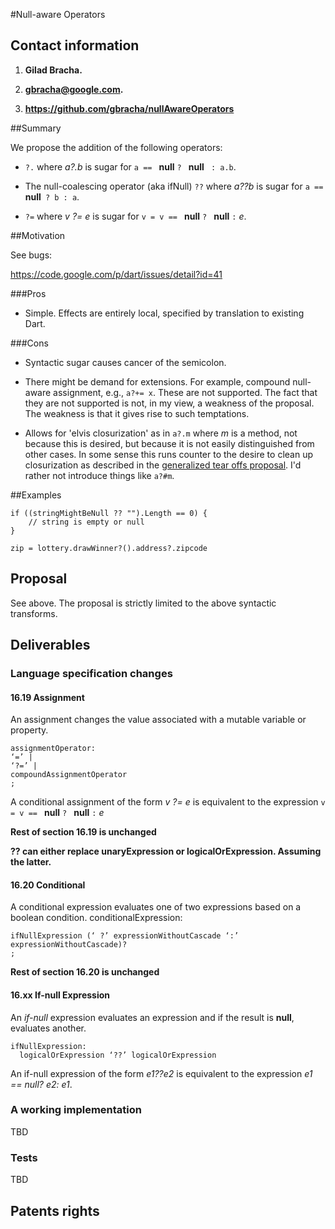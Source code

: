 #Null-aware Operators

## Contact information

1. **Gilad Bracha.** 

2. **gbracha@google.com.** 

3. **https://github.com/gbracha/nullAwareOperators** 



##Summary 


We propose the addition of the following operators:

* `?.` where *a?.b* is sugar for `a == ` **null** `? ` **null** ` : a.b`.

* The null-coalescing operator (aka ifNull) `??` where *a??b* is sugar for `a == ` **null**` ? b : a`.

* `?=` where *v ?= e* is sugar for `v = v == ` **null** `? ` **null**  `:` *e*.

##Motivation

See bugs:

https://code.google.com/p/dart/issues/detail?id=41



###Pros

* Simple. Effects are entirely local, specified by translation to existing Dart.

###Cons

* Syntactic sugar causes cancer of the semicolon.

* There might be demand for extensions. For example, compound null-aware assignment, e.g.,  `a?+= x`. These are not supported. The fact that they are not supported is not, in my view, a weakness of the proposal. The weakness is that it gives rise to such temptations.

* Allows for 'elvis closurization' as in `a?.m` where *m* is a method, not because this is desired, but because it is not easily distinguished from other cases. In some sense this runs counter to the desire to clean up closurization as described in the [generalized tear offs proposal](https://github.com/gbracha/generalizedTearOffs).  I'd rather not introduce things like `a?#m`.


##Examples

```
if ((stringMightBeNull ?? "").Length == 0) {
    // string is empty or null
}
```

`zip = lottery.drawWinner?().address?.zipcode`


## Proposal

See above. The proposal is strictly limited to the above syntactic transforms. 




## Deliverables


### Language specification changes




#### 16.19 Assignment

An assignment changes the value associated with a mutable variable or property.

```
assignmentOperator:
‘=’ | 
‘?=’ | 
compoundAssignmentOperator
;
```
A conditional assignment of the form *v ?= e* is equivalent to the expression 
`v = v == ` **null** `? ` **null**  `:` *e*

**Rest of section 16.19 is unchanged** 

**?? can either replace unaryExpression or logicalOrExpression. Assuming the latter.**

#### 16.20 Conditional

A conditional expression evaluates one of two expressions based on a boolean condition.
conditionalExpression:

```
ifNullExpression (‘ ?’ expressionWithoutCascade ‘:’ expressionWithoutCascade)?
;
```
**Rest of section 16.20 is unchanged**


#### 16.xx If-**null** Expression

An *if-null* expression evaluates an expression and if the result is **null**, evaluates another.

```
ifNullExpression:
  logicalOrExpression ‘??’ logicalOrExpression
```

An if-null expression of the form *e1??e2* is equivalent to the expression *e1 == null? e2: e1*.






### A working implementation

TBD

### Tests

TBD

## Patents rights

[tex]: http://www.latex-project.org/
[language spec]: https://www.dartlang.org/docs/spec/
[dart standard]: http://www.ecma-international.org/publications/standards/Ecma-408.htm
[rfpp]: http://www.ecma-international.org/memento/TC52%20policy/Ecma%20Experimental%20TC52%20Royalty-Free%20Patent%20Policy.pdf
[external contributer form]: http://www.ecma-international.org/memento/TC52%20policy/Contribution%20form%20to%20TC52%20Royalty%20Free%20Task%20Group%20as%20a%20non-member.pdf

